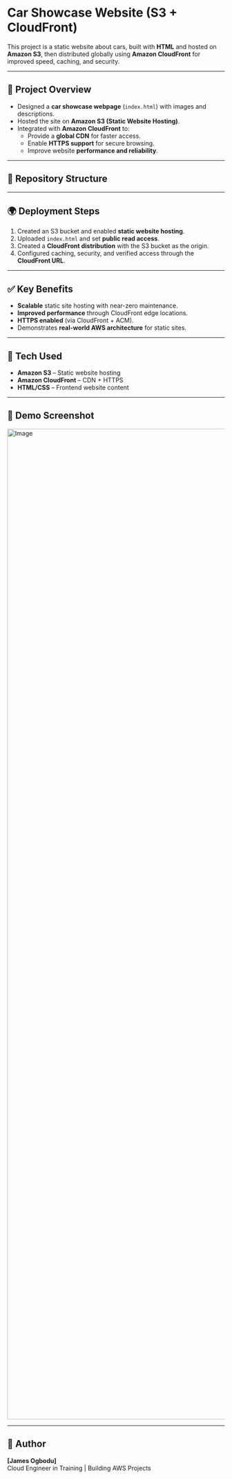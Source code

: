 # Car Showcase Website (S3 + CloudFront)

This project is a static website about cars, built with **HTML** and hosted on **Amazon S3**, then distributed globally using **Amazon CloudFront** for improved speed, caching, and security.

---

## 🚗 Project Overview
- Designed a **car showcase webpage** (`index.html`) with images and descriptions.  
- Hosted the site on **Amazon S3 (Static Website Hosting)**.  
- Integrated with **Amazon CloudFront** to:
  - Provide a **global CDN** for faster access.  
  - Enable **HTTPS support** for secure browsing.  
  - Improve website **performance and reliability**.  

---

## 📂 Repository Structure


---

## 🌍 Deployment Steps
1. Created an S3 bucket and enabled **static website hosting**.  
2. Uploaded `index.html` and set **public read access**.  
3. Created a **CloudFront distribution** with the S3 bucket as the origin.  
4. Configured caching, security, and verified access through the **CloudFront URL**.  

---

## ✅ Key Benefits
- **Scalable** static site hosting with near-zero maintenance.  
- **Improved performance** through CloudFront edge locations.  
- **HTTPS enabled** (via CloudFront + ACM).  
- Demonstrates **real-world AWS architecture** for static sites.  

---

## 🔑 Tech Used
- **Amazon S3** – Static website hosting  
- **Amazon CloudFront** – CDN + HTTPS  
- **HTML/CSS** – Frontend website content  

---

## 📸 Demo Screenshot
<img width="3838" height="2288" alt="Image" src="https://github.com/user-attachments/assets/0acd2373-041a-46fa-b431-951291b104fd" /> 

---

## 📌 Author
**[James Ogbodu]**  
Cloud Engineer in Training | Building AWS Projects  
